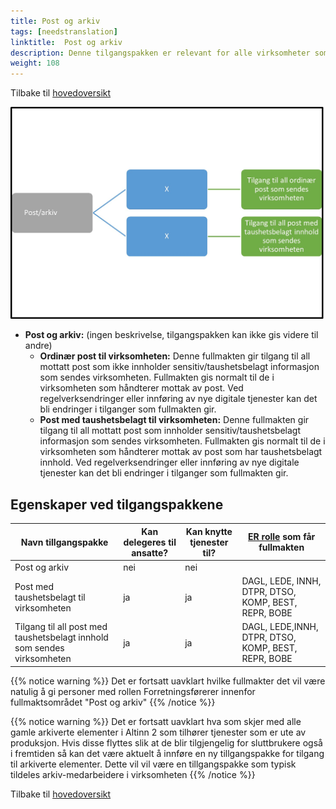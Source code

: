 ```yaml
---
title: Post og arkiv
tags: [needstranslation]
linktitle:  Post og arkiv
description: Denne tilgangspakken er relevant for alle virksomheter som mottar post fra det offentlige. skal utføre tjenester relatert til mlijø, ulykke og sikkerhet
weight: 108
---
```

Tilbake til [hovedoversikt](/en/authorization/what-do-you-get/accessgroups/type-accessgroups/versjon-2/#oversikt-over-tilgangspakker)

![Post/arkiv](post.jpg "Post/arkiv")
- **Post og arkiv:** (ingen beskrivelse, tilgangspakken kan ikke gis videre til andre)
	- **Ordinær post til virksomheten:** Denne fullmakten gir tilgang til all mottatt post som ikke innholder sensitiv/taushetsbelagt informasjon som sendes virksomheten. Fullmakten gis normalt til de i virksomheten som håndterer mottak av post. Ved regelverksendringer eller innføring av nye digitale tjenester kan det bli endringer i tilganger som fullmakten gir. 
	- **Post med taushetsbelagt til virksomheten:** Denne fullmakten gir tilgang til all mottatt post som innholder sensitiv/taushetsbelagt informasjon som sendes virksomheten.  Fullmakten gis normalt til de i virksomheten som håndterer mottak av post som har taushetsbelagt innhold. Ved regelverksendringer eller innføring av nye digitale tjenester kan det bli endringer i tilganger som fullmakten gir. 

## Egenskaper ved tilgangspakkene
|Navn tillgangspakke|Kan delegeres til ansatte?|Kan knytte tjenester til?|[ER rolle](/en/authorization/what-do-you-get/accessgroups/register_er/#rolletyper-fra-enhetsregisteret) som får fullmakten|
|---|---|---|---|
|Post og arkiv| nei|nei||
|Post med taushetsbelagt til virksomheten| ja|ja|DAGL, LEDE, INNH, DTPR, DTSO, KOMP, BEST, REPR, BOBE|
|Tilgang til all post med taushetsbelagt innhold som sendes virksomheten|ja|ja|DAGL, LEDE,INNH, DTPR, DTSO, KOMP, BEST, REPR, BOBE|

{{% notice warning %}} Det er fortsatt uavklart hvilke fullmakter det vil være natulig å gi personer med rollen Forretningsførerer innenfor fullmaktsområdet "Post og arkiv" {{% /notice %}}

{{% notice warning %}} Det er fortsatt uavklart hva som skjer med alle gamle arkiverte elementer i Altinn 2 som tilhører tjenester som er ute av produksjon. Hvis disse flyttes slik at de blir tilgjengelig for sluttbrukere også i fremtiden så kan det være aktuelt å innføre en ny tillgangspakke for tilgang til arkiverte elementer. Dette vil vil være en tillgangspakke som typisk tildeles arkiv-medarbeidere i virksomheten {{% /notice %}}

Tilbake til [hovedoversikt](/en/authorization/what-do-you-get/accessgroups/type-accessgroups/versjon-2/#oversikt-over-tilgangspakker)

